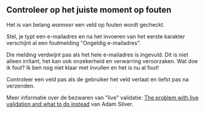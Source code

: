 ## Controleer op het juiste moment op fouten

Het is van belang _wanneer_ een veld op fouten wordt gecheckt.

Stel, je typt een e-mailadres en na het invoeren van het eerste karakter verschijnt al een foutmelding "Ongeldig e-mailadres".

Die melding verdwijnt pas als het hele e-mailadres is ingevuld. Dit is niet alleen irritant, het kan ook onzekerheid en verwarring veroorzaken. Wat doe ik fout? Ik ben nog niet klaar met invullen en het is nu al fout!

Controleer een veld pas als de gebruiker het veld verlaat en liefst pas na verzenden.

Meer informatie over de bezwaren van "live" validatie: [The problem with live validation and what to do instead](https://adamsilver.io/blog/the-problem-with-live-validation-and-what-to-do-instead/) van Adam Silver.
